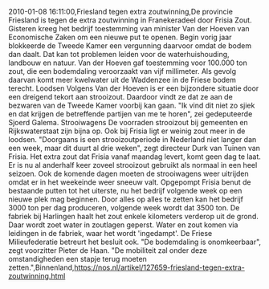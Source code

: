 2010-01-08 16:11:00,Friesland tegen extra zoutwinning,De provincie Friesland is tegen de extra zoutwinning in Franekeradeel door Frisia Zout. Gisteren kreeg het bedrijf toestemming van minister Van der Hoeven van Economische Zaken om een nieuwe put te openen. Begin vorig jaar blokkeerde de Tweede Kamer een vergunning daarvoor omdat de bodem dan daalt. Dat kan tot problemen leiden voor de waterhuishouding, landbouw en natuur. Van der Hoeven gaf toestemming voor 100.000 ton zout, die een bodemdaling veroorzaakt van vijf millimeter. Als gevolg daarvan komt meer kwelwater uit de Waddenzee in de Friese bodem terecht. Loodsen Volgens Van der Hoeven is er een bijzondere situatie door een dreigend tekort aan strooizout. Daardoor vindt ze dat ze aan de bezwaren van de Tweede Kamer voorbij kan gaan. "Ik vind dit niet zo sjiek en dat krijgen de betreffende partijen van me te horen", zei gedeputeerde Sjoerd Galema. Strooiwagens De voorraden strooizout bij gemeenten en Rijkswaterstaat zijn bijna op. Ook bij Frisia ligt er weinig zout meer in de loodsen. "Doorgaans is een strooizoutperiode in Nederland niet langer dan een week, maar dit duurt al drie weken", zegt directeur Durk van Tuinen van Frisia. Het extra zout dat Frisia vanaf maandag levert, komt geen dag te laat. Er is nu al anderhalf keer zoveel strooizout gebruikt als normaal in een heel seizoen. Ook de komende dagen moeten de strooiwagens weer uitrijden omdat er in het weekeinde weer sneeuw valt. Opgepompt Frisia benut de bestaande putten tot het uiterste, nu het bedrijf volgende week op een nieuwe plek mag beginnen. Door alles op alles te zetten kan het bedrijf 3000 ton per dag produceren, volgende week wordt dat 3500 ton. De fabriek bij Harlingen haalt het zout enkele kilometers verderop uit de grond. Daar wordt zoet water in zoutlagen geperst. Water en zout komen via leidingen in de fabriek, waar het wordt 'ingedampt'. De Friese Milieufederatie betreurt het besluit ook. "De bodemdaling is onomkeerbaar", zegt voorzitter Pieter de Haan. "De mobiliteit zal onder deze omstandigheden een stapje terug moeten zetten.",Binnenland,https://nos.nl/artikel/127659-friesland-tegen-extra-zoutwinning.html